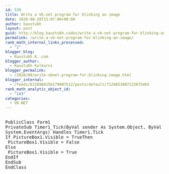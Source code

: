 ```yaml
---
id: 539
title: Write a Vb.net program for blinking an image
date: 2020-08-28T15:07:00+00:00
author: kaustubh
layout: post
guid: http://blog.kaustubh.codes/write-a-vb-net-program-for-blinking-an-image/
permalink: /write-a-vb-net-program-for-blinking-an-image/
rank_math_internal_links_processed:
  - "1"
blogger_blog:
  - Kaustubh K..com
blogger_author:
  - Kaustubh Kulkarni
blogger_permalink:
  - /2020/08/write-vbnet-program-for-blinking-image.html
blogger_internal:
  - /feeds/8126989156179907512/posts/default/7129853007233075465
rank_math_analytic_object_id:
  - "143"
categories:
  - VB.NET
---
```

<pre><br />PublicClass Form1<br />PrivateSub Timer1_Tick(ByVal sender As System.Object, ByVal e As<br />System.EventArgs) Handles Timer1.Tick<br />If PictureBox1.Visible = TrueThen<br /> PictureBox1.Visible = False<br />Else<br /> PictureBox1.Visible = True<br />EndIf<br />EndSub<br />EndClass<br /><br /></pre>